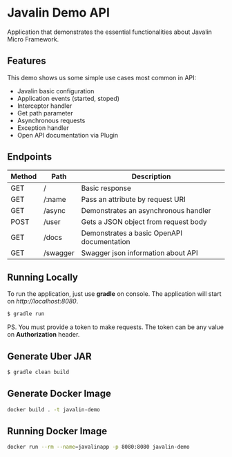 # Javalin Demo API

Application that demonstrates the essential functionalities about Javalin Micro Framework.

## Features 

This demo shows us some simple use cases most common in API:

   * Javalin basic configuration 
   * Application events (started, stoped)
   * Interceptor handler
   * Get path parameter
   * Asynchronous requests
   * Exception handler
   * Open API documentation via Plugin

## Endpoints

| Method | Path     | Description   |
|--------|----------|--------------------------------------|
| GET    | /        | Basic response                       |
| GET    | /:name   | Pass an attribute by request URI     |
| GET    | /async   | Demonstrates an asynchronous handler | 
| POST   | /user    | Gets a JSON object from request body |
| GET    | /docs    | Demonstrates a basic OpenAPI documentation |
| GET    | /swagger | Swagger json information about API   |

## Running Locally

To run the application, just use **gradle** on console. The application will start on *http://localhost:8080*.

```bash
$ gradle run
```

PS. You must provide a token to make requests. The token can be any value on **Authorization** header.
 
## Generate Uber JAR

```bash
$ gradle clean build
```

## Generate Docker Image

```bash
docker build . -t javalin-demo
```

## Running Docker Image
```bash
docker run --rm --name=javalinapp -p 8080:8080 javalin-demo
```